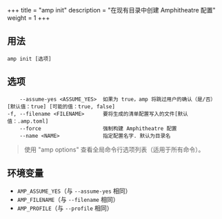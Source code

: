+++
title = "amp init"
description = "在现有目录中创建 Amphitheatre 配置"
weight = 1
+++


## 用法
```
amp init [选项]
```

## 选项
```
    --assume-yes <ASSUME_YES>  如果为 true，amp 将跳过用户的确认（是/否） [默认值：true] [可能的值：true, false]
-f, --filename <FILENAME>      要将生成的清单配置写入的文件[默认值：.amp.toml]
    --force                    强制构建 Amphitheatre 配置
    --name <NAME>              指定配置名字. 默认为目录名
```

> 使用 "amp options" 查看全局命令行选项列表（适用于所有命令）。

## 环境变量

* `AMP_ASSUME_YES`（与 `--assume-yes` 相同）
* `AMP_FILENAME`（与 `--filename` 相同）
* `AMP_PROFILE`（与 `--profile` 相同）
